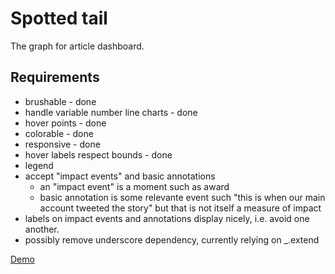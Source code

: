Spotted tail
===

The graph for article dashboard.

## Requirements

* brushable - done
* handle variable number line charts - done
* hover points - done
* colorable - done
* responsive - done
* hover labels respect bounds - done
* legend
* accept "impact events" and basic annotations
	* an "impact event" is a moment such as award
	* basic annotation is some relevante event such "this is when our main account tweeted the story" but that is not itself a measure of impact
* labels on impact events and annotations display nicely, i.e. avoid one another.
* possibly remove underscore dependency, currently relying on _.extend

[Demo](https://newslynx.github.io/spotted-tail)